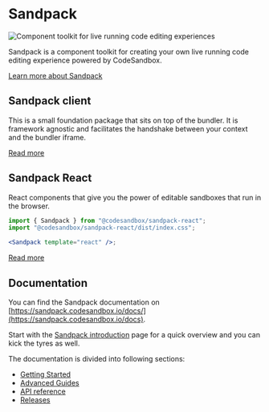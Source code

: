 # Sandpack

<img src="https://user-images.githubusercontent.com/4838076/143455636-1e118fa2-3c9d-48c0-898e-aa3f44a0ad66.gif" alt="Component toolkit for live running code editing experiences" />

Sandpack is a component toolkit for creating your own live running code editing experience powered by CodeSandbox.

[Learn more about Sandpack](https://sandpack.codesandbox.io/)

## Sandpack client

This is a small foundation package that sits on top of the bundler. It is
framework agnostic and facilitates the handshake between your context and the bundler iframe.

[Read more](https://sandpack.codesandbox.io/docs/advanced-usage/client)

## Sandpack React

React components that give you the power of editable sandboxes that run in the browser.

```jsx
import { Sandpack } from "@codesandbox/sandpack-react";
import "@codesandbox/sandpack-react/dist/index.css";

<Sandpack template="react" />;
```

[Read more](https://sandpack.codesandbox.io/docs/advanced-usage/components)

## Documentation

You can find the Sandpack documentation on [https://sandpack.codesandbox.io/docs/](https://sandpack.codesandbox.io/docs).

Start with the [Sandpack introduction](https://sandpack.codesandbox.io/docs) page for a quick overview and you can kick the tyres as well.

The documentation is divided into following sections:

-   [Getting Started](https://sandpack.codesandbox.io/docs/getting-started/install)
-   [Advanced Guides](https://sandpack.codesandbox.io/docs/advanced-usage/provider)
-   [API reference](https://sandpack.codesandbox.io/docs/api/client)
-   [Releases](https://sandpack.codesandbox.io/docs/releases)
